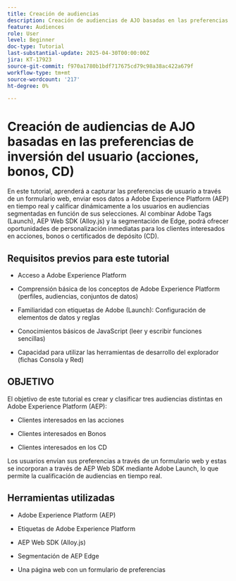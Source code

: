 ```yaml
---
title: Creación de audiencias
description: Creación de audiencias de AJO basadas en las preferencias de inversión del usuario (acciones, bonos, CD)
feature: Audiences
role: User
level: Beginner
doc-type: Tutorial
last-substantial-update: 2025-04-30T00:00:00Z
jira: KT-17923
source-git-commit: f970a1780b1bdf717675cd79c98a38ac422a679f
workflow-type: tm+mt
source-wordcount: '217'
ht-degree: 0%

---
```



# Creación de audiencias de AJO basadas en las preferencias de inversión del usuario (acciones, bonos, CD)

En este tutorial, aprenderá a capturar las preferencias de usuario a través de un formulario web, enviar esos datos a Adobe Experience Platform (AEP) en tiempo real y calificar dinámicamente a los usuarios en audiencias segmentadas en función de sus selecciones. Al combinar Adobe Tags (Launch), AEP Web SDK (Alloy.js) y la segmentación de Edge, podrá ofrecer oportunidades de personalización inmediatas para los clientes interesados en acciones, bonos o certificados de depósito (CD).

## Requisitos previos para este tutorial

* Acceso a Adobe Experience Platform

* Comprensión básica de los conceptos de Adobe Experience Platform (perfiles, audiencias, conjuntos de datos)

* Familiaridad con etiquetas de Adobe (Launch): Configuración de elementos de datos y reglas

* Conocimientos básicos de JavaScript (leer y escribir funciones sencillas)

* Capacidad para utilizar las herramientas de desarrollo del explorador (fichas Consola y Red)


## OBJETIVO

El objetivo de este tutorial es crear y clasificar tres audiencias distintas en Adobe Experience Platform (AEP):

* Clientes interesados en las acciones

* Clientes interesados en Bonos

* Clientes interesados en los CD

Los usuarios envían sus preferencias a través de un formulario web y estas se incorporan a través de AEP Web SDK mediante Adobe Launch, lo que permite la cualificación de audiencias en tiempo real.

## Herramientas utilizadas

* Adobe Experience Platform (AEP)

* Etiquetas de Adobe Experience Platform

* AEP Web SDK (Alloy.js)

* Segmentación de AEP Edge

* Una página web con un formulario de preferencias





